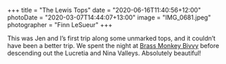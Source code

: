 +++
title = "The Lewis Tops"
date = "2020-06-16T11:40:56+12:00"
photoDate = "2020-03-07T14:44:07+13:00"
image = "IMG_0681.jpeg"
photographer = "Finn LeSueur"
+++

This was Jen and I’s first trip along some unmarked tops, and it couldn’t have been a better trip. We spent the night at [Brass Monkey Bivvy](/posts/brass-monkey-bivvy/ ) before descending out the Lucretia and Nina Valleys. Absolutely beautiful!
